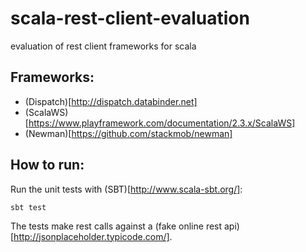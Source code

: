 # scala-rest-client-evaluation
evaluation of rest client frameworks for scala

## Frameworks:
* (Dispatch)[http://dispatch.databinder.net]
* (ScalaWS)[https://www.playframework.com/documentation/2.3.x/ScalaWS]
* (Newman)[https://github.com/stackmob/newman]

## How to run:
 
 Run the unit tests with (SBT)[http://www.scala-sbt.org/]:
 
 ```
 sbt test
 ```
 
 The tests make rest calls against a (fake online rest api)[http://jsonplaceholder.typicode.com/].
